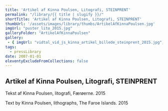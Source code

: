 ```yaml
---
title: 'Artikel af Kinna Poulsen, Litografi, STEINPRENT'
permalink: "/library/{{ title | slugify }}/"
shortTitle: 'Artikel af Kinna Poulsen, Litografi, STEINPRENT'
thumbUrl: '/assets/images/library/thumbs/ArtikelAfKinnaPoulsen.jpg'
imgUrl: "puster_lito_2015.jpg"
galleryFolder: "ArtikelAfKinnaPoulsen"
gallery:
 - { imgUrl: "vidtal_vid_js_kinna_artikel_billede_steinprent_2015.jpg", caption: "" }
tags:
  - pressLibrary
date: 2007-01-01
eleventyExcludeFromCollections: false
---
```



<div class="Txt">
  <h2>Artikel af Kinna Poulsen, Litografi, STEINPRENT</h2>
  <p>Tekst af Kinna Poulsen, litografi,&nbsp;Færøerne. 2015</p>
  <p>Text by Kinna Poulsen, lithographs, The Faroe Islands. 2015</p>
</div>
